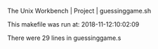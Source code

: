 The Unix Workbench | Project | guessinggame.sh

This makefile was run at: 2018-11-12:10:02:09

There were 29 lines in guessinggame.s
